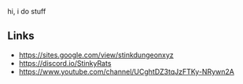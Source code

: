 hi, i do stuff

## Links
- https://sites.google.com/view/stinkdungeonxyz
- https://discord.io/StinkyRats
- https://www.youtube.com/channel/UCghtDZ3tqJzFTKy-NRywn2A
